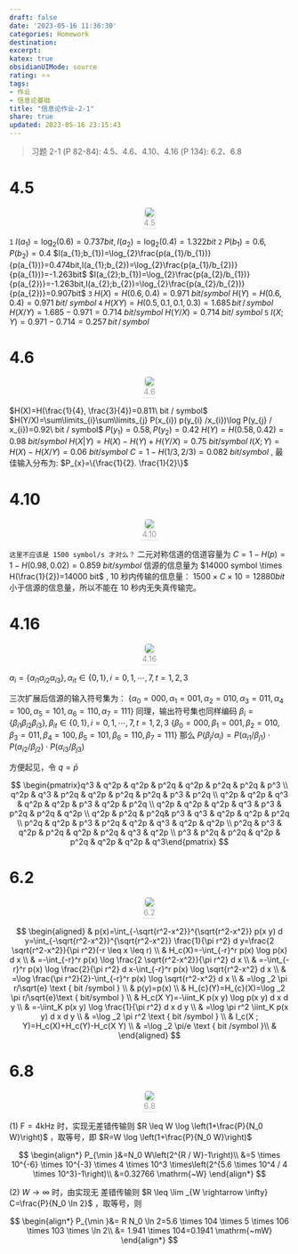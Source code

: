 ```yaml
---
draft: false
date: '2023-05-16 11:36:30'
categories: Homework 
destination: 
excerpt: 
katex: true
obsidianUIMode: source
rating: ⭐⭐
tags:  
- 作业 
- 信息论基础 
title: "信息论作业-2-1"
share: true
updated: 2023-05-16 23:15:43
---
```

> 习题 2-1 (P 82-84): 4.5、4.6、4.10、4.16
> (P 134): 6.2、6.8

# 4.5

<center>
    <img style="border-radius: 0.3125em;
    box-shadow: 0 2px 4px 0 rgba(34,36,38,.12),0 2px 10px 0 rgba(34,36,38,.08);"
    src="https://search.pstatic.net/common?src=https://i.imgur.com/tLsYK5q.png">
    <br>
    <div style="color:orange; border-bottom: 1px solid #d9d9d9;
    display: inline-block;
    color: #999;
    padding: 2px;">4.5
    </div>
</center>

`1`
$I(a_{1})=\log_2(0.6)=0.737 bit, I(a_{2})=\log_2(0.4)=1.322 bit$
`2`
$P(b_{1})=0.6, P(b_{2})=0.4$
$I(a_{1};b_{1})=\log_{2}\frac{p(a_{1}/b_{1})}{p(a_{1})}=0.474bit,I(a_{1};b_{2})=\log_{2}\frac{p(a_{1}/b_{2})}{p(a_{1})}=-1.263bit$
$I(a_{2};b_{1})=\log_{2}\frac{p(a_{2}/b_{1})}{p(a_{2})}=-1.263bit,I(a_{2};b_{2})=\log_{2}\frac{p(a_{2}/b_{2})}{p(a_{2})}=0.907bit$
`3`
$H(X)=H(0.6,0.4)=0.971\ b i t/s y m b o l$
$H(Y)=H(0.6,0.4)=0.971\;b i t/\;s y m b o l$
`4`
$H(X Y)=H(0.5,0.1,0.1,0.3)=1.685\,b i t\,/\,s y m b o l$
$H(X/Y)=1.685-0.971=0.714\ b i t/s y m b o l$
$H(Y/X)=0.714\;b i t/\;s y m b o l$
`5`
$I(X;Y)=0.971-0.714=0.257\,b i t\,/\,s y m b o l$

# 4.6

<center>
    <img style="border-radius: 0.3125em;
    box-shadow: 0 2px 4px 0 rgba(34,36,38,.12),0 2px 10px 0 rgba(34,36,38,.08);"
    src="https://search.pstatic.net/common?src=https://i.imgur.com/VKvjxOD.png">
    <br>
    <div style="color:orange; border-bottom: 1px solid #d9d9d9;
    display: inline-block;
    color: #999;
    padding: 2px;">4.6
    </div>
</center>

$H(X)=H(\frac{1}{4}, \frac{3}{4})=0.811\ bit / symbol$
$H(Y/X)=\sum\limits_{i}\sum\limits_{j} P(x_{i}) p(y_{i} /x_{i})\log P(y_{j} / x_{i})=0.92\ bit / symbol$
$P(y_{1})=0.58, P(y_{2})=0.42$
$H(Y)=H(0.58, 0.42)=0.98 \ bit/ symbol$
$H(X|Y)=H(X)-H(Y)+H(Y/X)=0.75\ bit / symbol$
$I(X;Y)=H(X)-H(X/Y)=0.06\ bit / symbol$
$C=1-H(1/3, 2/3)=0.082\ bit / symbol$ , 最佳输入分布为: $P_{x}=\{\frac{1}{2}. \frac{1}{2}\}$

# 4.10

<center>
    <img style="border-radius: 0.3125em;
    box-shadow: 0 2px 4px 0 rgba(34,36,38,.12),0 2px 10px 0 rgba(34,36,38,.08);"
    src="https://search.pstatic.net/common?src=https://i.imgur.com/8GxXhCk.png">
    <br>
    <div style="color:orange; border-bottom: 1px solid #d9d9d9;
    display: inline-block;
    color: #999;
    padding: 2px;">4.10
    </div>
</center>

`这里不应该是 1500 symbol/s 才对么？`
二元对称信道的信道容量为 $C=1-H(p)=1-H(0.98,0.02)=0.859\ bit/symbol$
信源的信息量为 $14000 symbol \times H(\frac{1}{2})=14000 bit$ ,
10 秒内传输的信息量： $1500\times C \times 10=12880 bit$
小于信源的信息量，所以不能在 10 秒内无失真传输完。

# 4.16

<center>
    <img style="border-radius: 0.3125em;
    box-shadow: 0 2px 4px 0 rgba(34,36,38,.12),0 2px 10px 0 rgba(34,36,38,.08);"
    src="https://search.pstatic.net/common?src=https://i.imgur.com/klBqgMX.png">
    <br>
    <div style="color:orange; border-bottom: 1px solid #d9d9d9;
    display: inline-block;
    color: #999;
    padding: 2px;">4.16
    </div>
</center>

$\alpha_{i}=\{\alpha_{i1}\alpha_{i2}\alpha_{i3}\}, \alpha_{it}\in \{0,1\},i=0, 1, \cdots, 7, t=1,2,3$

三次扩展后信源的输入符号集为：
$\{\alpha_{0}=000, \alpha_{1}=001,\alpha_{2}=010, \alpha_{3}=011, \alpha_{4}=100, \alpha_{5}=101, \alpha_{6}=110, \alpha_{7}=111 \}$
同理，输出符号集也同样编码
$\beta_{i}=\{\beta_{i1}\beta_{i2}\beta_{i3}\}, \beta_{it}\in \{0,1\},i=0, 1, \cdots, 7, t=1,2,3$
$\{\beta_{0}=000, \beta_{1}=001,\beta_{2}=010, \beta_{3}=011, \beta_{4}=100, \beta_{5}=101, \beta_{6}=110, \beta_{7}=111 \}$
那么 $P(\beta_{j}/\alpha_{i})=P(\alpha_{i1}/\beta_{j1}) \cdot P(\alpha_{i2}/\beta_{j2}) \cdot P(\alpha_{i3}/\beta_{j3})$

方便起见，令 $q=\bar{p}$

$$
\begin{pmatrix}q^3 & q^2p & q^2p & p^2q & q^2p & p^2q & p^2q & p^3 \\ q^2p & q^3 & p^2q & q^2p & p^2q & p^2q & p^3 & p^2q \\ q^2p & q^2p & q^3 & q^2p & q^2p & p^3 & q^2p & p^2q \\ q^2p & q^2p & q^2p & q^3 & p^3 & p^2q & p^2q & q^2p \\ q^2p & p^2q & p^2q& p^3 & q^3 & q^2p & q^2p & p^2q \\ p^2q & q^2p & p^3 & p^2q & q^2p & q^3 & q^2p & q^2p \\ p^2q & p^3 & q^2p & p^2q & q^2p & p^2q & q^3 & q^2p \\ p^3 & p^2q & p^2q & q^2p & p^2q & q^2p & q^2p & 	q^3\end{pmatrix}
$$

# 6.2

<center>
    <img style="border-radius: 0.3125em;
    box-shadow: 0 2px 4px 0 rgba(34,36,38,.12),0 2px 10px 0 rgba(34,36,38,.08);"
    src="https://search.pstatic.net/common?src=https://i.imgur.com/i4bcw8b.png">
    <br>
    <div style="color:orange; border-bottom: 1px solid #d9d9d9;
    display: inline-block;
    color: #999;
    padding: 2px;">6.2
    </div>
</center>

$$
\begin{aligned}
& p(x)=\int_{-\sqrt{r^2-x^2}}^{\sqrt{r^2-x^2}} p(x y) d y=\int_{-\sqrt{r^2-x^2}}^{\sqrt{r^2-x^2}} \frac{1}{\pi r^2} d y=\frac{2 \sqrt{r^2-x^2}}{\pi r^2}(-r \leq x \leq r) \\
& H_c(X)=-\int_{-r}^r p(x) \log p(x) d x \\
& =-\int_{-r}^r p(x) \log \frac{2 \sqrt{r^2-x^2}}{\pi r^2} d x \\
& =-\int_{-r}^r p(x) \log \frac{2}{\pi r^2} d x-\int_{-r}^r p(x) \log \sqrt{r^2-x^2} d x \\
& =\log \frac{\pi r^2}{2}-\int_{-r}^r p(x) \log \sqrt{r^2-x^2} d x \\
& =\log _2 \pi r/\sqrt{e} \text { bit /symbol } \\
& p(y)=p(x) \\
& H_{c}(Y)=H_{c}(X)=\log _2 \pi r/\sqrt{e}\text { bit/symbol } \\
& H_c(X Y)=-\iint_K p(x y) \log p(x y) d x d y \\
& =-\iint_K p(x y) \log \frac{1}{\pi r^2} d x d y \\
& =\log \pi r^2 \iint_K p(x y) d x d y \\
& =\log _2 \pi r^2 \text { bit /symbol } \\
& I_c(X ; Y)=H_c(X)+H_c(Y)-H_c(X Y) \\
& =\log _2 \pi/e \text { bit /symbol }\\
&
\end{aligned}
$$

# 6.8

<center>
    <img style="border-radius: 0.3125em;
    box-shadow: 0 2px 4px 0 rgba(34,36,38,.12),0 2px 10px 0 rgba(34,36,38,.08);"
    src="https://search.pstatic.net/common?src=https://i.imgur.com/SsSZsoi.png">
    <br>
    <div style="color:orange; border-bottom: 1px solid #d9d9d9;
    display: inline-block;
    color: #999;
    padding: 2px;">6.8
    </div>
</center>

(1) $\mathrm{F}=4 \mathrm{kHz}$ 时，实现无差错传输则 $R \leq W \log \left(1+\frac{P}{N_0 W}\right)$ ，取等号，即 $R=W \log \left(1+\frac{P}{N_0 W}\right)$

$$
\begin{align*}
P_{\min }&=N_0 W\left(2^{R / W}-1\right)\\
&=5 \times 10^{-6} \times 10^{-3} \times 4 \times 10^3 \times\left(2^{5.6 \times 10^4 / 4 \times 10^3}-1\right)\\
&=0.32766 \mathrm{~W}
\end{align*}
$$

(2) $W \rightarrow \infty$ 时，由实现无   差错传输则 $R \leq \lim _{W \rightarrow \infty} C=\frac{P}{N_0 \ln 2}$ ，取等号，则

$$
\begin{align*}
P_{\min }&= R N_0 \ln 2=5.6 \times 104 \times 5 \times 106 \times 103 \times \ln 2\\
&= 1.941 \times 104=0.1941 \mathrm{~mW}
\end{align*}
$$
